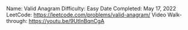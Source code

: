 Name: Valid Anagram
Difficulty: Easy
Date Completed: May 17, 2022
LeetCode: https://leetcode.com/problems/valid-anagram/
Video Walk-through: https://youtu.be/9UtInBqnCgA
